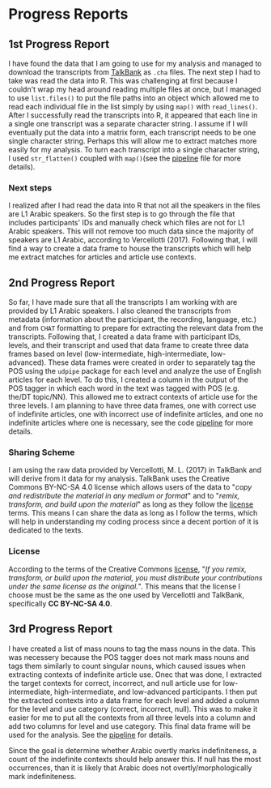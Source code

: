 # Progress Reports

## 1st Progress Report

I have found the data that I am going to use for my analysis and managed to download the transcripts from [TalkBank](Vercellotti) as `.cha` files. The next step I had to take was read the data into R. This was challenging at first because I couldn't wrap my head around reading multiple files at once, but I managed to use `list.files()` to put the file paths into an object which allowed me to read each individual file in the list simply by using `map()` with `read_lines()`. After I successfully read the transcripts into R, it appeared that each line in a single one transcript was a separate character string. I assume if I will eventually put the data into a matrix form, each transcript needs to be one single character string. Perhaps this will allow me to extract matches more easily for my analysis. To turn each transcript into a single character string, I used `str_flatten()` coupled with `map()`(see the [pipeline](Data_pipeline.md) file for more details).

### Next steps

I realized after I had read the data into R that not all the speakers in the files are L1 Arabic speakers. So the first step is to go through the file that includes participants' IDs and manually check which files are not for L1 Arabic speakers. This will not remove too much data since the majority of speakers are L1 Arabic, according to Vercellotti (2017). Following that, I will find a way to create a data frame to house the transcripts which will help me extract matches for articles and article use contexts.

## 2nd Progress Report

So far, I have made sure that all the transcripts I am working with are provided by L1 Arabic speakers. I also cleaned the transcripts from metadata (information about the participant, the recording, language, etc.) and from `CHAT` formatting to prepare for extracting the relevant data from the transcripts. Following that, I created a data frame with participant IDs, levels, and their transcript and used that data frame to create three data frames based on level (low-intermediate, high-intermediate, low-advanced). These data frames were created in order to separately tag the POS using the `udpipe` package for each level and analyze the use of English articles for each level. To do this, I created a column in the output of the POS tagger in which each word in the text was tagged with POS (e.g. the/DT topic/NN). This allowed me to extract contexts of article use for the three levels. I am planning to have three data frames, one with correct use of indefinite articles, one with incorrect use of indefinite articles, and one no indefinite articles where one is necessary, see the code [pipeline](Data_pipeline.md) for more details.

### Sharing Scheme

I am using the raw data provided by Vercellotti, M. L. (2017) in TalkBank and will derive from it data for my analysis. TalkBank uses the Creative Commons BY-NC-SA 4.0 license which allows users of the data to "*copy and redistribute the material in any medium or format*" and to "*remix, transform, and build upon the material*" as long as they follow the [license](https://creativecommons.org/licenses/by-nc-sa/4.0/) terms. This means I can share the data as long as I follow the terms, which will help in understanding my coding process since a decent portion of it is dedicated to the texts.

### License

According to the terms of the Creative Commons [license](https://creativecommons.org/licenses/by-nc-sa/4.0/), "*If you remix, transform, or build upon the material, you must distribute your contributions under the same license as the original.*". This means that the license I choose must be the same as the one used by Vercellotti and TalkBank, specifically **CC BY-NC-SA 4.0**.

## 3rd Progress Report

I have created a list of mass nouns to tag the mass nouns in the data. This was necessery because the POS tagger does not mark mass nouns and tags them similarly to count singular nouns, which caused issues when extracting contexts of indefinite article use. Onec that was done, I extracted the target contexts for correct, incorrect, and null article use for low-intermediate, high-intermediate, and low-advanced participants. I then put the extracted contexts into a data frame for each level and added a column for the level and use category (correct, incorrect, null). This was to make it easier for me to put all the contexts from all three levels into a column and add two columns for level and use category. This final data frame will be used for the analysis. See the [pipeline](Data_pipeline) for details.

Since the goal is determine whether Arabic overtly marks indefiniteness, a count of the indefinite contexts should help answer this. If null has the most occurrences, than it is likely that Arabic does not overtly/morphologically mark indefiniteness.

